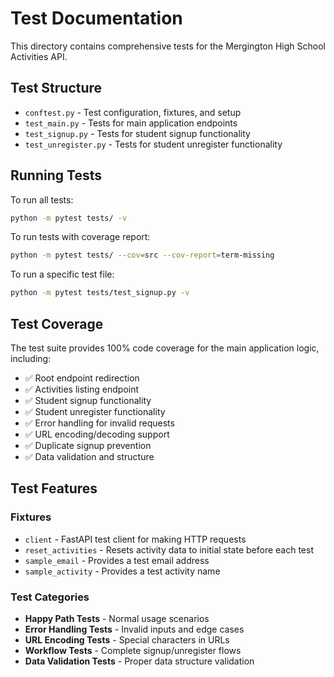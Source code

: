 # Test Documentation

This directory contains comprehensive tests for the Mergington High School Activities API.

## Test Structure

- `conftest.py` - Test configuration, fixtures, and setup
- `test_main.py` - Tests for main application endpoints
- `test_signup.py` - Tests for student signup functionality
- `test_unregister.py` - Tests for student unregister functionality

## Running Tests

To run all tests:
```bash
python -m pytest tests/ -v
```

To run tests with coverage report:
```bash
python -m pytest tests/ --cov=src --cov-report=term-missing
```

To run a specific test file:
```bash
python -m pytest tests/test_signup.py -v
```

## Test Coverage

The test suite provides 100% code coverage for the main application logic, including:

- ✅ Root endpoint redirection
- ✅ Activities listing endpoint
- ✅ Student signup functionality
- ✅ Student unregister functionality  
- ✅ Error handling for invalid requests
- ✅ URL encoding/decoding support
- ✅ Duplicate signup prevention
- ✅ Data validation and structure

## Test Features

### Fixtures
- `client` - FastAPI test client for making HTTP requests
- `reset_activities` - Resets activity data to initial state before each test
- `sample_email` - Provides a test email address
- `sample_activity` - Provides a test activity name

### Test Categories
- **Happy Path Tests** - Normal usage scenarios
- **Error Handling Tests** - Invalid inputs and edge cases
- **URL Encoding Tests** - Special characters in URLs
- **Workflow Tests** - Complete signup/unregister flows
- **Data Validation Tests** - Proper data structure validation